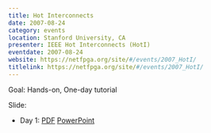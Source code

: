 ```yaml
---
title: Hot Interconnects
date: 2007-08-24
category: events
location: Stanford University, CA
presenter: IEEE Hot Interconnects (HotI)
eventdate: 2007-08-24
website: https://netfpga.org/site/#/events/2007_HotI/
titlelink: https://netfpga.org/site/#/events/2007_HotI/
---
```


Goal: Hands-on, One-day tutorial

Slide:
- Day 1: [PDF](https://docs.google.com/open?id=0B4EuVzA5UdPRM1lCT1lMR2N4Z3M) [PowerPoint](https://docs.google.com/open?id=0B4EuVzA5UdPRVHVhcWNNenhMcWs)
